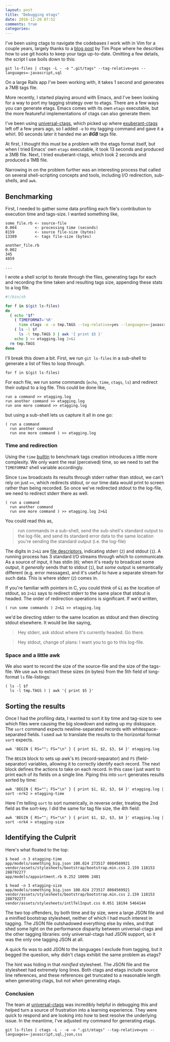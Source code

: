 ```yaml
---
layout: post
title: "Debugging etags"
date: 2016-12-20 07:52
comments: true
categories: 
---
```


I've been using ctags to navigate the codebases I work with in Vim for a couple years, largely thanks to a [blog post](http://tbaggery.com/2011/08/08/effortless-ctags-with-git.html) by Tim Pope where he describes how to use git hooks to keep your tags up-to-date. Omitting a few details, the script I use boils down to this:

	git ls-files | ctags -L - -o ".git/tags" --tag-relative=yes --languages=-javascript,sql

On a large Rails app I've been working with, it takes 1 second and generates a 7MB tags file.

More recently, I started playing around with Emacs, and I've been looking for a way to port my tagging strategy over to *e*tags. There are a few ways you can generate etags. Emacs comes with its own `etags` executable, but the more featureful implementations of ctags can also generate them.

I've been using [universal-ctags](https://github.com/universal-ctags/ctags), which picked up where [exuberant-ctags](http://ctags.sourceforge.net) left off a few years ago, so I added `-e` to my tagging command and gave it a whirl. 90 seconds later it handed me an ***8GB*** tags file.

At first, I thought this must be a problem with the etags format itself, but when I tried Emacs' own `etags` executable, it took 13 seconds and produced a 3MB file. Next, I tried exuberant-ctags, which took 2 seconds and produced a 1MB file.

Narrowing in on the problem further was an interesting process that called on several shell-scripting concepts and tools, including I/O redirection, sub-shells, and `awk`.

## Benchmarking

First, I needed to gather some data profiling each file's contribution to execution time and tags-size. I wanted something like,

	some_file.rb <- source-file
	0.004        <- processing time (seconds)
	8159         <- source file-size (bytes)
	13389        <- tags file-size (bytes)

	another_file.rb
	0.002
	345
	4859

	...

I wrote a shell script to iterate through the files, generating tags for each and recording the time taken and resulting tags size, appending these stats to a log file.
```sh
#!/bin/sh

for f in $(git ls-files)
do
  ( echo "$f"
    ( TIMEFORMAT='%R'
      time ctags -e -o tmp.TAGS --tag-relative=yes --languages=-javascript,sql $f )
    ( ls -l $f
      ls -l tmp.TAGS ) | awk '{ print $5 }'
    echo ) >> etagging.log 2>&1
  rm tmp.TAGS
done
```
I'll break this down a bit. First, we run `git ls-files` in a sub-shell to generate a list of files to loop through.

	for f in $(git ls-files)

For each file, we run some commands (`echo`, `time`, `ctags`, `ls`) and redirect their output to a log file. This could be done like,

	run a command >> etagging.log
	run another command >> etagging.log
	run one more command >> etagging.log

but using a sub-shell lets us capture it all in one go:

	( run a command
	  run another command
	  run one more command ) >> etagging.log
  
### Time and redirection

Using the `time` [builtin](https://en.wikipedia.org/wiki/Shell_builtin) to benchmark tags creation introduces a little more complexity. We only want the real (perceived) time, so we need to set the `TIMEFORMAT` shell variable accordingly.

Since `time` broadcasts its results through stderr rather than stdout, we can't rely on just `>>`, which redirects stdout, or our time data would print to screen rather than being recorded. So once we've redirected stdout to the log-file, we need to redirect stderr there as well.

	( run a command
	  run another command
	  run one more command ) >> etagging.log 2>&1
  
You could read this as,
> run commands in a sub-shell, send the sub-shell's standard output to the log-file, and send its standard error data to the same location you're sending the standard output (i.e. the log-file)

The digits in `2>&1` are [file descriptors](https://en.wikipedia.org/wiki/File_descriptor), indicating stderr (`2`) and stdout (`1`). A running process has 3 standard I/O streams through which to communicate. As a source of input, it has stdin (`0`); when it's ready to broadcast some output, it _generally_ sends that to stdout (`1`), but _some_ output is semantically different (e.g. error messages), and it's useful to have a separate stream for such data. This is where stderr (`2`) comes in.

If you're familiar with pointers in C, you could think of `&1` as the location of stdout, so `2>&1` says to redirect stderr to the same place that stdout is headed. The order of redirection operations is significant. If we'd written,

	( run some commands ) 2>&1 >> etagging.log
	
we'd be directing stderr to the same location as stdout and then directing stdout elsewhere. It would be like saying,
> Hey stderr, ask stdout where it's currently headed. Go there.

> Hey stdout, change of plans: I want you to go to this log-file.

### Space and a little awk

We also want to record the size of the source-file and the size of the tags-file. We use `awk` to extract these sizes (in bytes) from the 5th field of long-format `ls` file-listings:

	( ls -l $f
	  ls -l tmp.TAGS ) | awk '{ print $5 }'
  
## Sorting the results

Once I had the profiling data, I wanted to sort it by time and tag-size to see which files were causing the big slowdown and eating up my diskspace. The `sort` command expects newline-separated records with whitespace-separated fields. I used `awk` to translate the results to the horizontal format `sort` expects.

	awk 'BEGIN { RS=""; FS="\n" } { print $1, $2, $3, $4 }' etagging.log

The `BEGIN` block to sets up awk's `RS` (record-separator) and `FS` (field-separator) variables, allowing it to correctly identify each record. The next block defines the actions to take on each record. In this case I just want to print each of its fields on a single line. Piping this into `sort` generates results sorted by time:

	awk 'BEGIN { RS=""; FS="\n" } { print $1, $2, $3, $4 }' etagging.log | sort -nrk2 > etagging-time

Here I'm telling `sort` to sort numerically, in reverse order, treating the 2nd field as the sort-key. I did the same for tag file size, the 4th field:

	awk 'BEGIN { RS=""; FS="\n" } { print $1, $2, $3, $4 }' etagging.log | sort -nrk4 > etagging-size

## Identifying the Culprit

Here's what floated to the top:

	$ head -n 3 etagging-time
	app/models/something_big.json 108.024 273517 8084569921
	vendor/assets/stylesheets/bootstrap/bootstrap.min.css 2.159 118153 288792277
	app/models/appointment.rb 0.252 10096 2481

	$ head -n 3 etagging-size
	app/models/something_big.json 108.024 273517 8084569921
	vendor/assets/stylesheets/bootstrap/bootstrap.min.css 2.159 118153 288792277
	vendor/assets/stylesheets/intlTelInput.css 0.051 18194 5464144

The two top offenders, by both time and by size, were a large JSON file and a minified bootstrap stylesheet, neither of which I had much interest in tagging. The JSON file outshadowed everything else by miles, and that shed some light on the performance disparity between universal-ctags and the other tagging libraries: only universal-ctags had JSON support, so it was the only one tagging JSON at all.

A quick fix was to add JSON to the languages I exclude from tagging, but it begged the question, why didn't *c*tags exhibit the same problem as *e*tags?

The hint was hiding in that _minified_ stylesheet. The JSON file and the stylesheet had extremely long lines. Both ctags and etags include source line references, and these references get truncated to a reasonable length when generating *c*tags, but not when generating *e*tags.

### Conclusion

The team at [universal-ctags](https://github.com/universal-ctags/ctags) was incredibly helpful in debugging this and helped turn a source of frustration into a learning experience. They were quick to respond and are looking into how to best resolve the underlying issue. In the meantime, I've adjusted my command for generating *e*tags.

	git ls-files | ctags -L - -e -o ".git/etags" --tag-relative=yes --languages=-javascript,sql,json,css
